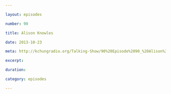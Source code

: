 ```yaml
---

layout: episodes

number: 90

title: Alison Knowles

date: 2013-10-23

meta: http://kchungradio.org/Talking-Show/90%20Episode%2090_%20Alison%20Knowles.mp3

excerpt: 

duration: 

category: episodes

---
```


